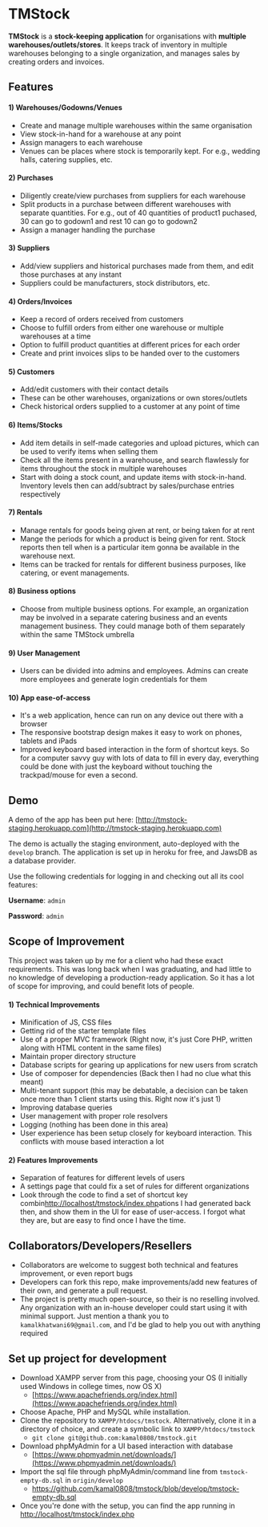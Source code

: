 # TMStock

**TMStock** is a **stock-keeping application** for organisations with **multiple warehouses/outlets/stores**. It keeps track of inventory in multiple warehouses belonging to a single organization, and manages sales by creating orders and invoices.

## **Features**

#### 1\) Warehouses/Godowns/Venues

* Create and manage multiple warehouses within the same organisation
* View stock-in-hand for a warehouse at any point
* Assign managers to each warehouse
* Venues can be places where stock is temporarily kept. For e.g., wedding halls, catering supplies, etc. 

#### 2\) Purchases

* Diligently create/view purchases from suppliers for each warehouse
* Split products in a purchase between different warehouses with separate quantities. For e.g., out of 40 quantities of product1 puchased, 30 can go to godown1 and rest 10 can go to godown2
* Assign a manager handling the purchase

#### 3\) Suppliers

* Add/view suppliers and historical purchases made from them, and edit those purchases at any instant
* Suppliers could be manufacturers, stock distributors, etc. 

#### 4\) Orders/Invoices

* Keep a record of orders received from customers
* Choose to fulfill orders from either one warehouse or multiple warehouses at a time
* Option to fulfill product quantities at different prices for each order
* Create and print invoices slips to be handed over to the customers

#### 5\) Customers

* Add/edit customers with their contact details
* These can be other warehouses, organizations or own stores/outlets
* Check historical orders supplied to a customer at any point of time

#### 6\) Items/Stocks

* Add item details in self-made categories and upload pictures, which can be used to verify items when selling them
* Check all the items present in a warehouse, and search flawlessly for items throughout the stock in multiple warehouses
* Start with doing a stock count, and update items with stock-in-hand. Inventory levels then can add/subtract by sales/purchase entries respectively

#### 7\) Rentals

* Manage rentals for goods being given at rent, or being taken for at rent
* Mange the periods for which a product is being given for rent. Stock reports then tell when is a particular item gonna be available in the warehouse next. 
* Items can be tracked for rentals for different business purposes, like catering, or event managements.

#### 8\) Business options

* Choose from multiple business options. For example, an organization may be involved in a separate catering business and an events management business. They could manage both of them separately within the same TMStock umbrella

#### 9\) User Management

* Users can be divided into admins and employees. Admins can create more employees and generate login credentials for them

#### 10\) App ease-of-access

* It's a web application, hence can run on any device out there with a browser
* The responsive bootstrap design makes it easy to work on phones, tablets and iPads
* Improved keyboard based interaction in the form of shortcut keys. So for a computer savvy guy with lots of data to fill in every day, everything could be done with just the keyboard without touching the trackpad/mouse for even a second.

## Demo

A demo of the app has been put here: [http://tmstock-staging.herokuapp.com](http://tmstock-staging.herokuapp.com) 

The demo is actually the staging environment, auto-deployed with the `develop` branch. The application is set up in heroku for free, and JawsDB as a database provider.

Use the following credentials for logging in and checking out all its cool features:

**Username**: `admin`

**Password**: `admin`  


## Scope of Improvement

This project was taken up by me for a client who had these exact requirements. This was long back when I was graduating, and had little to no knowledge of developing a production-ready application. So it has a lot of scope for improving, and could benefit lots of people.

#### 1\) Technical Improvements

* Minification of JS, CSS files
* Getting rid of the starter template files
* Use of a proper MVC framework \(Right now, it's just Core PHP, written along with HTML content in the same files\)
* Maintain proper directory structure
* Database scripts for gearing up applications for new users from scratch
* Use of composer for dependencies \(Back then I had no clue what this meant\)
* Multi-tenant support \(this may be debatable, a decision can be taken once more than 1 client starts using this. Right now it's just 1\)
* Improving database queries
* User management with proper role resolvers
* Logging \(nothing has been done in this area\)
* User experience has been setup closely for keyboard interaction. This conflicts with mouse based interaction a lot

#### 2\) Features Improvements

* Separation of features for different levels of users
* A settings page that could fix a set of rules for different organizations
* Look through the code to find a set of shortcut key combin[http://localhost/tmstock/index.php](http://localhost/tmstock/index.php)ations I had generated back then, and show them in the UI for ease of user-access. I forgot what they are, but are easy to find once I have the time.



## Collaborators/Developers/Resellers

* Collaborators are welcome to suggest both technical and features improvement, or even report bugs
* Developers can fork this repo, make improvements/add new features of their own, and generate a pull request.
* The project is pretty much open-source, so their is no reselling involved. Any organization with an in-house developer could start using it with minimal support. Just mention a thank you to `kamalkhatwani69@gmail.com`, and I'd be glad to help you out with anything required

## Set up project for development

* Download XAMPP server from this page, choosing your OS \(I initially used Windows in college times, now OS X\)
  * [https://www.apachefriends.org/index.html](https://www.apachefriends.org/index.html)
* Choose Apache, PHP and MySQL while installation.
* Clone the repository to `XAMPP/htdocs/tmstock`. Alternatively, clone it in a directory of choice, and create a symbolic link to `XAMPP/htdocs/tmstock`
  * `git clone git@github.com:kamal0808/tmstock.git`
* Download phpMyAdmin for a UI based interaction with database
  * [https://www.phpmyadmin.net/downloads/](https://www.phpmyadmin.net/downloads/)
* Import the sql file through phpMyAdmin/command line from `tmstock-empty-db.sql` in `origin/develop`
  * https://github.com/kamal0808/tmstock/blob/develop/tmstock-empty-db.sql
* Once you're done with the setup, you can find the app running in [http://localhost/tmstock/index.php](http://localhost/tmstock/index.php)



